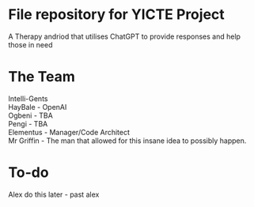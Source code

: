 # File repository for YICTE Project
 
A Therapy andriod that utilises ChatGPT to provide responses and help those in need

# The Team
Intelli-Gents <br>
HayBale - OpenAI <br>
Ogbeni - TBA <br>
Pengi - TBA<br>
Elementus - Manager/Code Architect <br>
Mr Griffin - The man that allowed for this insane idea to possibly happen. <br>

# To-do
Alex do this later - past alex
